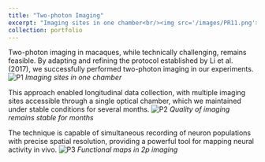 ```yaml
---
title: "Two-photon Imaging"
excerpt: "Imaging sites in one chamber<br/><img src='/images/PR11.png'>"
collection: portfolio
---
```


Two-photon imaging in macaques, while technically challenging, remains feasible. By adapting and refining the protocol established by Li et al. (2017), we successfully performed two-photon imaging in our experiments.    
![P1](/images/PR11.png)
*Imaging sites in one chamber*

This approach enabled longitudinal data collection, with multiple imaging sites accessible through a single optical chamber, which we maintained under stable conditions for several months.
![P2](/images/PR12.png)
*Quality of imaging remains stable for months*


The technique is capable of simultaneous recording of neuron populations with precise spatial resolution, providing a powerful tool for mapping neural activity in vivo.
![P3](/images/PR13.png)
*Functional maps in 2p imaging*
